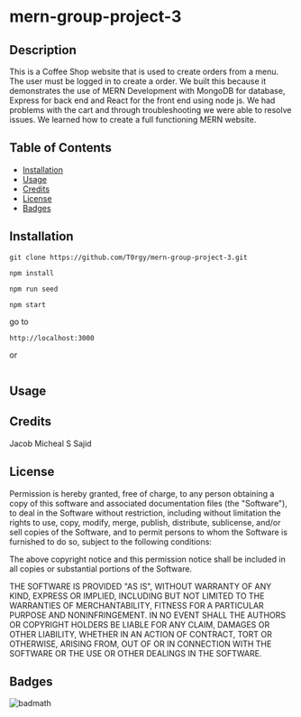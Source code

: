 # mern-group-project-3

## Description

This is a Coffee Shop website that is used to create orders from a menu. The user must be logged in to create a order. We built this because it demonstrates the use of MERN Development with MongoDB for database, Express for back end and React for the front end using node js. We had problems with the cart and through troubleshooting we were able to resolve issues. We learned how to create a full functioning MERN website. 

## Table of Contents


- [Installation](#installation)
- [Usage](#usage)
- [Credits](#credits)
- [License](#license)
- [Badges](#badges)

## Installation

```git
git clone https://github.com/T0rgy/mern-group-project-3.git
```

```nodejs
npm install
```

```nodejs
npm run seed
```

```nodejs
npm start
```

go to
```url
http://localhost:3000
```
or 
```url

```

## Usage



## Credits

Jacob
Micheal S
Sajid


## License

Permission is hereby granted, free of charge, to any person obtaining a copy
of this software and associated documentation files (the "Software"), to deal
in the Software without restriction, including without limitation the rights
to use, copy, modify, merge, publish, distribute, sublicense, and/or sell
copies of the Software, and to permit persons to whom the Software is
furnished to do so, subject to the following conditions:

The above copyright notice and this permission notice shall be included in all
copies or substantial portions of the Software.

THE SOFTWARE IS PROVIDED "AS IS", WITHOUT WARRANTY OF ANY KIND, EXPRESS OR
IMPLIED, INCLUDING BUT NOT LIMITED TO THE WARRANTIES OF MERCHANTABILITY,
FITNESS FOR A PARTICULAR PURPOSE AND NONINFRINGEMENT. IN NO EVENT SHALL THE
AUTHORS OR COPYRIGHT HOLDERS BE LIABLE FOR ANY CLAIM, DAMAGES OR OTHER
LIABILITY, WHETHER IN AN ACTION OF CONTRACT, TORT OR OTHERWISE, ARISING FROM,
OUT OF OR IN CONNECTION WITH THE SOFTWARE OR THE USE OR OTHER DEALINGS IN THE
SOFTWARE.

## Badges

![badmath](https://img.shields.io/badge/MERN-Development-red)
